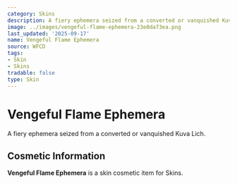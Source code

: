 ```yaml
---
category: Skins
description: A fiery ephemera seized from a converted or vanquished Kuva Lich.
image: ../images/vengeful-flame-ephemera-23e0da73ea.png
last_updated: '2025-09-17'
name: Vengeful Flame Ephemera
source: WFCD
tags:
- Skin
- Skins
tradable: false
type: Skin
---
```


# Vengeful Flame Ephemera

A fiery ephemera seized from a converted or vanquished Kuva Lich.

## Cosmetic Information

**Vengeful Flame Ephemera** is a skin cosmetic item for Skins.

